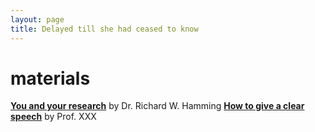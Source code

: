 ```yaml
---
layout: page
title: Delayed till she had ceased to know
---
```


# materials

[**You and your research**](youandyourresearch.html) by Dr. Richard W. Hamming
[**How to give a clear speech**](XXX) by Prof. XXX 